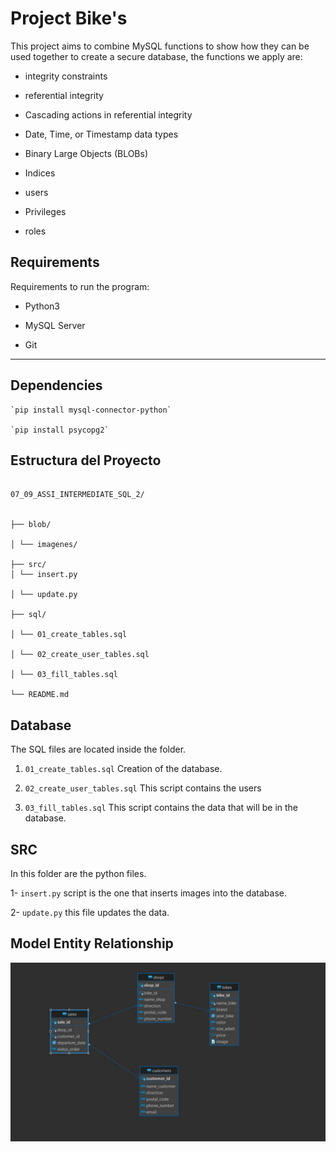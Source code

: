 
# Project Bike's #

  

This project aims to combine MySQL functions to show how they can be used together to create a secure database, the functions we apply are:

+ integrity constraints

+ referential integrity

+ Cascading actions in referential integrity

+ Date, Time, or Timestamp data types

+ Binary Large Objects (BLOBs)

+ Indices

+ users

+ Privileges

+ roles

  
  

## Requirements

  

Requirements to run the program:

  

+ Python3

  

+ MySQL Server

  

+ Git

---

## Dependencies ##
~~~
`pip install mysql-connector-python`

`pip install psycopg2`
~~~

## Estructura del Proyecto ##

~~~

07_09_ASSI_INTERMEDIATE_SQL_2/


├── blob/

│ └── imagenes/

├── src/
│ └── insert.py

│ └── update.py

├── sql/

│ └── 01_create_tables.sql

│ └── 02_create_user_tables.sql

│ └── 03_fill_tables.sql

└── README.md

~~~

  

## Database ##

  

The SQL files are located inside the folder.


1.  `01_create_tables.sql` Creation of the database.


2.  `02_create_user_tables.sql` This script contains the users


3. `03_fill_tables.sql`  This script contains the data that will be in the database.

  

## SRC ##


In this folder are the python files.

1- `insert.py` script is the one that inserts images into the database.

2- `update.py` this file updates the data.

  
  
  

## Model Entity Relationship ##

![relationalrelational](blob/imagenes/relational_driagram.jpg)
